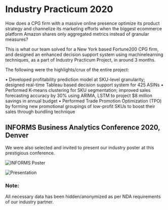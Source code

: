 # Industry Practicum 2020

How does a CPG firm with a massive online presence optimize its product strategy and channelize its marketing efforts when the biggest ecommerce platform Amazon shares only aggregated metrics instead of granular measures?

This is what our team solved for a New York based Fortune200 CPG firm, and designed an enhanced decision support system using machinelearning techniques, as a part of Industry Practicum Project, in around 3 months.

The following were the highlights/crux of the entire project:

•	Developed profitability prediction model at SKU-level granularity; designed real-time Tableau based decision support system for 425 ASINs
•	Performed K-means clustering for SKU segmentation; improved sales forecasting accuracy by 30% using ARIMA, LSTM to project $8 million savings in annual budget
•	Performed Trade Promotion Optimization (TPO) by forming new promotional groupings of low-profit SKUs to boost their sales through bundling technique

  
## INFORMS Business Analytics Conference 2020, Denver

We were also selected and invited to present our industry poster at this prestigious conference. 


![INFORMS Poster](https://github.com/ashishtomar99/industryPracticum-fortune200-CPG-amazonProfitability/blob/master/Industry%20Poster.jpg)

![Presentation](https://github.com/ashishtomar99/industryPracticum-fortune200-CPG-amazonProfitability/blob/master/Poster%20Presentation%20at%20Expo.jpg)


### Note:
All necessary data has been hidden/anonymized as per NDA requirements of our industry partner.
